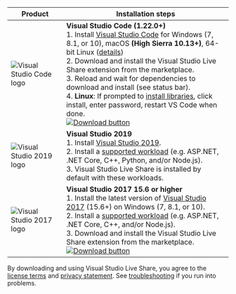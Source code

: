 |Product|Installation steps|
|-------------|------------|
|![Visual Studio Code logo](media/vs-code.svg)|**Visual Studio Code (1.22.0+)**<br />1. Install [Visual Studio Code](https://code.visualstudio.com/) for Windows (7, 8.1, or 10), macOS **(High Sierra 10.13+)**</b>, 64-bit Linux ([details](use/vscode.md))<br />2. Download and install the Visual Studio Live Share extension from the marketplace. <br />3. Reload and wait for dependencies to download and install (see status bar).<br />4. **Linux**: If prompted to [install libraries](reference/linux.md#install-linux-prerequisites), click install, enter password, restart VS Code when done.<br /><a href="https://aka.ms/vsls-dl/vscode"><img src="media/download.png" alt="Download button"></a>|
|![Visual Studio 2019 logo](media/vs-ide-2019.svg)|**Visual Studio 2019**<br />1. Install [Visual Studio 2019](https://visualstudio.microsoft.com/downloads/).<br/>2. Install a [supported workload](reference/platform-support.md) (e.g. ASP.NET, .NET Core, C++, Python, and/or Node.js).<br />3. Visual Studio Live Share is installed by default with these workloads. <br />|
|![Visual Studio 2017 logo](media/vs-ide-2017.svg)|**Visual Studio 2017 15.6 or higher**<br />1. Install the latest version of [Visual Studio 2017](https://visualstudio.microsoft.com/vs/older-downloads/) (15.6+) on Windows (7, 8.1, or 10).<br/>2. Install a [supported workload](reference/platform-support.md) (e.g. ASP.NET, .NET Core, C++, and/or Node.js).<br />3. Download and install the Visual Studio Live Share extension from the marketplace. <br /><a href="https://aka.ms/vsls-dl/vs"><img src="media/download.png" alt="Download button" ></a><br />|

By downloading and using Visual Studio Live Share, you agree to the [license terms](https://aka.ms/vsls-license) and [privacy statement](https://www.microsoft.com/en-us/privacystatement/EnterpriseDev/default.aspx). See [troubleshooting](troubleshooting.md) if you run into problems.